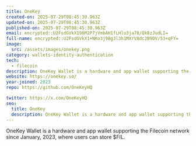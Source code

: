 ```yaml
---
title: OneKey
created-on: 2025-07-29T08:45:30.963Z
updated-on: 2025-07-29T08:45:30.963Z
published-on: 2025-07-29T08:45:30.963Z
email: encrypted::U2FsdGVkX198M2P7jVmbAH1fLHlu3ja78/QkBzJudLI=
full-name: encrypted::U2FsdGVkX1+NKo3j9BgJl3h1MXrVAdc2B9DV/53+qFY=
image:
  src: /assets/images/onekey.png
category: wallets-identity-authentication
tech:
  - filecoin
description: OneKey Wallet is a hardware and app wallet supporting the Filecoin network since January, 2023, where users can store $FIL.
website: https://onekey.so/
year-joined: 2023
repo: https://github.com/OneKeyHQ

twitter: https://x.com/OneKeyHQ
seo:
  title: OneKey
  description: OneKey Wallet is a hardware and app wallet supporting the Filecoin network since January, 2023, where users can store $FIL.
---
```


OneKey Wallet is a hardware and app wallet supporting the Filecoin network since January, 2023, where users can store $FIL.
